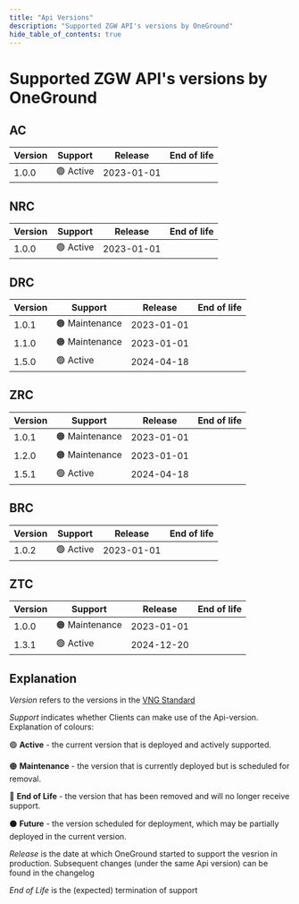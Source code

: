 ```yaml
---
title: "Api Versions"
description: "Supported ZGW API's versions by OneGround"
hide_table_of_contents: true
---
```


# Supported ZGW API's versions by OneGround

## AC

| **Version** | **Support** | **Release** | **End of life** |
| ----------- | ----------- | ----------- | --------------- |
| 1.0.0       | 🟢 Active   | 2023-01-01  |                 |

## NRC

| **Version** | **Support** | **Release** | **End of life** |
| ----------- | ----------- | ----------- | --------------- |
| 1.0.0       | 🟢 Active   | 2023-01-01  |                 |

## DRC

| **Version** | **Support**    | **Release** | **End of life** |
| ----------- | -------------- | ----------- | --------------- |
| 1.0.1       | 🟠 Maintenance | 2023-01-01  |                 |
| 1.1.0       | 🟠 Maintenance | 2023-01-01  |                 |
| 1.5.0       | 🟢 Active      | 2024-04-18  |                 |

## ZRC

| **Version** | **Support**    | **Release** | **End of life** |
| ----------- | -------------- | ----------- | --------------- |
| 1.0.1       | 🟠 Maintenance | 2023-01-01  |                 |
| 1.2.0       | 🟠 Maintenance | 2023-01-01  |                 |
| 1.5.1       | 🟢 Active      | 2024-04-18  |                 |

## BRC

| **Version** | **Support** | **Release** | **End of life** |
| ----------- | ----------- | ----------- | --------------- |
| 1.0.2       | 🟢 Active   | 2023-01-01  |                 |

## ZTC

| **Version** | **Support**    | **Release** | **End of life** |
| ----------- | -------------- | ----------- | --------------- |
| 1.0.0       | 🟠 Maintenance | 2023-01-01  |                 |
| 1.3.1       | 🟢 Active      | 2024-12-20  |                 |

## Explanation

<em>Version</em> refers to the versions in the [VNG Standard](https://vng-realisatie.github.io/gemma-zaken/standaard/)

<em>Support</em> indicates whether Clients can make use of the Api-version. Explanation of colours:

🟢 **Active** - the current version that is deployed and actively supported.

🟠 **Maintenance** - the version that is currently deployed but is scheduled for removal.

🔴 **End of Life** - the version that has been removed and will no longer receive support.

⚫ **Future** - the version scheduled for deployment, which may be partially deployed in the current version.

<em>Release</em> is the date at which OneGround started to support the vesrion in production. Subsequent changes (under the same Api version) can be found in the changelog

<em>End of Life</em> is the (expected) termination of support
